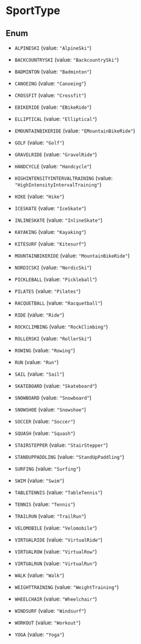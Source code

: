 
# SportType

## Enum


* `ALPINESKI` (value: `"AlpineSki"`)

* `BACKCOUNTRYSKI` (value: `"BackcountrySki"`)

* `BADMINTON` (value: `"Badminton"`)

* `CANOEING` (value: `"Canoeing"`)

* `CROSSFIT` (value: `"Crossfit"`)

* `EBIKERIDE` (value: `"EBikeRide"`)

* `ELLIPTICAL` (value: `"Elliptical"`)

* `EMOUNTAINBIKERIDE` (value: `"EMountainBikeRide"`)

* `GOLF` (value: `"Golf"`)

* `GRAVELRIDE` (value: `"GravelRide"`)

* `HANDCYCLE` (value: `"Handcycle"`)

* `HIGHINTENSITYINTERVALTRAINING` (value: `"HighIntensityIntervalTraining"`)

* `HIKE` (value: `"Hike"`)

* `ICESKATE` (value: `"IceSkate"`)

* `INLINESKATE` (value: `"InlineSkate"`)

* `KAYAKING` (value: `"Kayaking"`)

* `KITESURF` (value: `"Kitesurf"`)

* `MOUNTAINBIKERIDE` (value: `"MountainBikeRide"`)

* `NORDICSKI` (value: `"NordicSki"`)

* `PICKLEBALL` (value: `"Pickleball"`)

* `PILATES` (value: `"Pilates"`)

* `RACQUETBALL` (value: `"Racquetball"`)

* `RIDE` (value: `"Ride"`)

* `ROCKCLIMBING` (value: `"RockClimbing"`)

* `ROLLERSKI` (value: `"RollerSki"`)

* `ROWING` (value: `"Rowing"`)

* `RUN` (value: `"Run"`)

* `SAIL` (value: `"Sail"`)

* `SKATEBOARD` (value: `"Skateboard"`)

* `SNOWBOARD` (value: `"Snowboard"`)

* `SNOWSHOE` (value: `"Snowshoe"`)

* `SOCCER` (value: `"Soccer"`)

* `SQUASH` (value: `"Squash"`)

* `STAIRSTEPPER` (value: `"StairStepper"`)

* `STANDUPPADDLING` (value: `"StandUpPaddling"`)

* `SURFING` (value: `"Surfing"`)

* `SWIM` (value: `"Swim"`)

* `TABLETENNIS` (value: `"TableTennis"`)

* `TENNIS` (value: `"Tennis"`)

* `TRAILRUN` (value: `"TrailRun"`)

* `VELOMOBILE` (value: `"Velomobile"`)

* `VIRTUALRIDE` (value: `"VirtualRide"`)

* `VIRTUALROW` (value: `"VirtualRow"`)

* `VIRTUALRUN` (value: `"VirtualRun"`)

* `WALK` (value: `"Walk"`)

* `WEIGHTTRAINING` (value: `"WeightTraining"`)

* `WHEELCHAIR` (value: `"Wheelchair"`)

* `WINDSURF` (value: `"Windsurf"`)

* `WORKOUT` (value: `"Workout"`)

* `YOGA` (value: `"Yoga"`)



